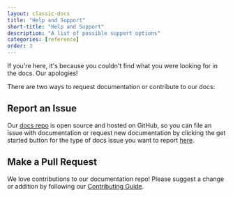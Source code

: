```yaml
---
layout: classic-docs
title: "Help and Support"
short-title: "Help and Support"
description: "A list of possible support options"
categories: [reference]
order: 3
---
```


If you're here, it's because you couldn't find what you were looking for in the docs. Our apologies!

There are two ways to request documentation or contribute to our docs:

## Report an Issue

Our [docs repo](https://github.com/circleci/circleci-docs/) is open source and hosted on GitHub, so you can file an issue with documentation or request new documentation by clicking the get started button for the type of docs issue you want to report [here](https://github.com/circleci/circleci-docs/issues/new/choose).

## Make a Pull Request

We love contributions to our documentation repo! Please suggest a change or addition by following our [Contributing Guide](https://github.com/circleci/circleci-docs/blob/master/CONTRIBUTING.md#pull-requests). 

